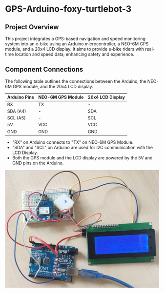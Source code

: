 # GPS-Arduino-foxy-turtlebot-3

## Project Overview
This project integrates a GPS-based navigation and speed monitoring system into an e-bike using an Arduino microcontroller, a NEO-6M GPS module, and a 20x4 LCD display. It aims to provide e-bike riders with real-time location and speed data, enhancing safety and experience.

## Component Connections
The following table outlines the connections between the Arduino, the NEO-6M GPS module, and the 20x4 LCD display.

| Arduino Pins | NEO-6M GPS Module | 20x4 LCD Display |
| ------------ | ----------------- | ---------------- |
| RX           | TX                | -                |
| SDA (A4)     | -                 | SDA              |
| SCL (A5)     | -                 | SCL              |
| 5V           | VCC               | VCC              |
| GND          | GND               | GND              |

- "RX" on Arduino connects to "TX" on NEO-6M GPS Module.
- "SDA" and "SCL" on Arduino are used for I2C communication with the LCD Display.
- Both the GPS module and the LCD display are powered by the 5V and GND pins on the Arduino.

![GPS Hardware implementation](https://github.com/harishiker99/GPS-Arduino-foxy-turtlebot-3/blob/main/Hardware%20module.jpg?raw=true)
